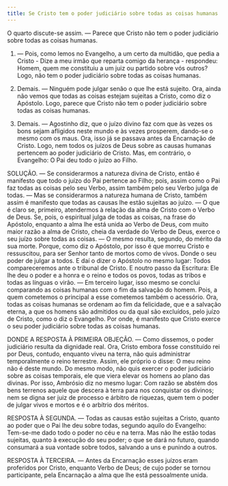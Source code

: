 ```yaml
---
title: Se Cristo tem o poder judiciário sobre todas as coisas humanas
---
```


O quarto discute-se assim. — Parece que Cristo não tem o poder judiciário sobre todas as coisas humanas.  

1. — Pois, como lemos no Evangelho, a um certo da multidão, que pedia a Cristo - Dize a meu irmão que reparta comigo da herança - respondeu: Homem, quem me constituiu a um juiz ou partido sobre vós outros? Logo, não tem o poder judiciário sobre todas as coisas humanas.  

2. Demais. — Ninguém pode julgar senão o que lhe está sujeito. Ora, ainda não vemos que todas as coisas estejam sujeitas a Cristo, como diz o Apóstolo. Logo, parece que Cristo não tem o poder judiciário sobre todas as coisas humanas.  

3. Demais. — Agostinho diz, que o juízo divino faz com que às vezes os bons sejam afligidos neste mundo e às vezes prosperem, dando-se o mesmo com os maus. Ora, isso já se passava antes da Encarnação de Cristo. Logo, nem todos os juízos de Deus sobre as causas humanas pertencem ao poder judiciário de Cristo.  Mas, em contrário, o Evangelho: O Pai deu todo o juízo ao Filho.  

SOLUÇÃO. — Se considerarmos a natureza divina de Cristo, então é manifesto que todo o juízo do Pai pertence ao Filho; pois, assim como o Pai faz todas as coisas pelo seu Verbo, assim também pelo seu Verbo julga de todas. — Mas se considerarmos a natureza humana de Cristo, também assim é manifesto que todas as causas lhe estão sujeitas ao juízo. — O que é claro se, primeiro, atendermos à relação da alma de Cristo com o Verbo de Deus. Se, pois, o espiritual julga de todas as coisas, na frase do Apóstolo, enquanto a alma lhe está unida ao Verbo de Deus, com muito maior razão a alma de Cristo, cheia da verdade do Verbo de Deus, exerce o seu juízo sobre todas as coisas. — O mesmo resulta, segundo, do mérito da sua morte. Porque, como diz o Apóstolo, por isso é que morreu Cristo e ressuscitou, para ser Senhor tanto de mortos como de vivos. Donde o seu poder de julgar a todos. E daí o dizer o Apóstolo no mesmo lugar: Todos compareceremos ante o tribunal de Cristo. E noutro passo da Escritura: Ele lhe deu o poder e a honra e o reino e todos os povos, todas as tribos e todas as línguas o virão. — Em terceiro lugar, isso mesmo se conclui comparando as coisas humanas com o fim da salvação do homem. Pois, a quem cometemos o principal a esse cometemos também o acessório. Ora, todas as coisas humanas se ordenam ao fim da felicidade, que e a salvação eterna, a que os homens são admitidos ou da qual são excluídos, pelo juízo de Cristo, como o diz o Evangelho. Por onde, é manifesto que Cristo exerce o seu poder judiciário sobre todas as coisas humanas.  

DONDE A RESPOSTA À PRIMEIRA OBJEÇÃO. — Como dissemos, o poder judiciário resulta da dignidade real. Ora, Cristo embora fosse constituído rei por Deus, contudo, enquanto viveu na terra, não quis administrar temporalmente o reino terrestre. Assim, ele próprio o disse: O meu reino não é deste mundo. Do mesmo modo, não quis exercer o poder judiciário sobre as coisas temporais, ele que viera elevar os homens ao plano das divinas. Por isso, Ambrósio diz no mesmo lugar: Com razão se abstém dos bens terrenos aquele que descera à terra para nos conquistar os divinos; nem se digna ser juiz de processo e árbitro de riquezas, quem tem o poder de julgar vivos e mortos e é o arbítrio dos méritos.  

RESPOSTA À SEGUNDA. — Todas as causas estão sujeitas a Cristo, quanto ao poder que o Pai lhe deu sobre todas, segundo aquilo do Evangelho: Tem-se-me dado todo o poder no céu e na terra. Mas não lhe estão todas sujeitas, quanto à execução do seu poder; o que se dará no futuro, quando consumará a sua vontade sobre todos, salvando a uns e punindo a outros.  

RESPOSTA À TERCEIRA. — Antes da Encarnação esses juízos eram proferidos por Cristo, enquanto Verbo de Deus; de cujo poder se tornou participante, pela Encarnação a alma que lhe está pessoalmente unida.